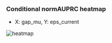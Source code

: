 ### Conditional normAUPRC heatmap

- X: gap_mu, Y: eps_current

![heatmap](/home/elicer/project_0814_2/results/20250815-091549/holdout/conditional_heatmap_gap_mu_vs_eps_current.png)
